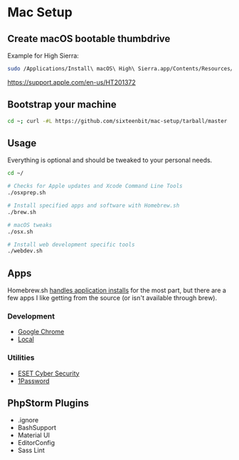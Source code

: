 # Mac Setup

## Create macOS bootable thumbdrive

Example for High Sierra:

```bash
sudo /Applications/Install\ macOS\ High\ Sierra.app/Contents/Resources/createinstallmedia --volume /Volumes/MyVolume
```

https://support.apple.com/en-us/HT201372

## Bootstrap your machine

```bash
cd ~; curl -#L https://github.com/sixteenbit/mac-setup/tarball/master | tar -xzv --strip-components 1 --exclude={README.md,bootstrap.sh}
```

## Usage

Everything is optional and should be tweaked to your personal needs.

```bash
cd ~/

# Checks for Apple updates and Xcode Command Line Tools
./osxprep.sh

# Install specified apps and software with Homebrew.sh
./brew.sh

# macOS tweaks
./osx.sh

# Install web development specific tools
./webdev.sh
```

## Apps

Homebrew.sh [handles application installs](https://github.com/sixteenbit/mac-setup/blob/master/webdev.sh#L50) for the most part, but there are a few apps I like getting from the source (or isn't available through brew).

### Development

* [Google Chrome](https://www.google.com/chrome/browser/desktop/index.html)
* [Local](https://local-by-flywheel-flywheel.netdna-ssl.com/latest/mac)

### Utilities

* [ESET Cyber Security](https://download.eset.com/com/eset/apps/home/eav/mac/latest/eset_cybersecurity_en_.dmg)
* [1Password](https://1password.com/downloads/)

## PhpStorm Plugins

* .ignore
* BashSupport
* Material UI
* EditorConfig
* Sass Lint
